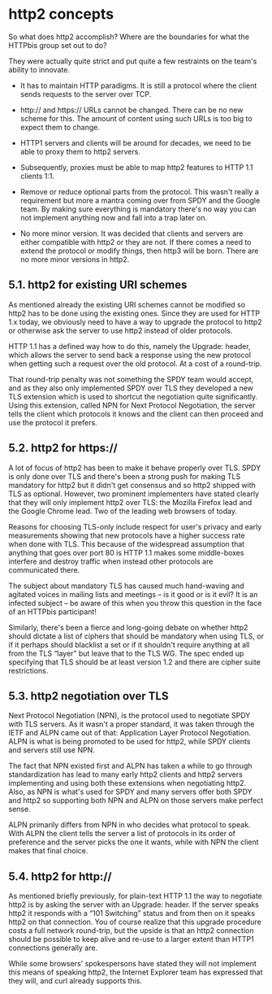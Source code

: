 # http2 concepts

So what does http2 accomplish? Where are the boundaries for what the HTTPbis group set out to do?

They were actually quite strict and put quite a few restraints on the team's ability to innovate.

- It has to maintain HTTP paradigms. It is still a protocol where the client sends requests to the server over TCP.

- http:// and https:// URLs cannot be changed. There can be no new scheme for this. The amount of content using such URLs is too big to expect them to change.

- HTTP1 servers and clients will be around for decades, we need to be able to proxy them to http2 servers.

- Subsequently, proxies must be able to map http2 features to HTTP 1.1 clients 1:1.

- Remove or reduce optional parts from the protocol. This wasn't really a requirement but more a mantra coming over from SPDY and the Google team. By making sure everything is mandatory there's no way you can not implement anything now and fall into a trap later on.

- No more minor version. It was decided that clients and servers are either compatible with http2 or they are not. If there comes a need to extend the protocol or modify things, then http3 will be born. There are no more minor versions in http2.

## 5.1. http2 for existing URI schemes

As mentioned already the existing URI schemes cannot be modified so http2 has to be done using the existing ones. Since they are used for HTTP 1.x today, we obviously need to have a way to upgrade the protocol to http2 or otherwise ask the server to use http2 instead of older protocols.

HTTP 1.1 has a defined way how to do this, namely the Upgrade: header, which allows the server to send back a response using the new protocol when getting such a request over the old protocol. At a cost of a round-trip.

That round-trip penalty was not something the SPDY team would accept, and as they also only implemented SPDY over TLS they developed a new TLS extension which is used to shortcut the negotiation quite significantly. Using this extension, called NPN for Next Protocol Negotiation, the server tells the client which protocols it knows and the client can then proceed and use the protocol it prefers.

## 5.2. http2 for https://

A lot of focus of http2 has been to make it behave properly over TLS. SPDY is only done over TLS and there's been a strong push for making TLS mandatory for http2 but it didn't get consensus and so http2 shipped with TLS as optional. However, two prominent implementers have stated clearly that they will only implement http2 over TLS: the Mozilla Firefox lead and the Google Chrome lead. Two of the leading web browsers of today.

Reasons for choosing TLS-only include respect for user's privacy and early measurements showing that new protocols have a higher success rate when done with TLS. This because of the widespread assumption that anything that goes over port 80 is HTTP 1.1 makes some middle-boxes interfere and destroy traffic when instead other protocols are communicated there.

The subject about mandatory TLS has caused much hand-waving and agitated
voices in mailing lists and meetings – is it good or is it evil? It is an
infected subject – be aware of this when you throw this question in the face
of an HTTPbis participant!

Similarly, there's been a fierce and long-going debate on whether http2 should dictate a list of ciphers that should be mandatory when using TLS, or if it perhaps should blacklist a set or if it shouldn't require anything at all from the TLS “layer” but leave that to the TLS WG. The spec ended up specifying that TLS should be at least version 1.2 and there are  cipher suite restrictions.

## 5.3. http2 negotiation over TLS

Next Protocol Negotiation (NPN), is the protocol used to negotiate SPDY with TLS servers. As it wasn't a proper standard, it was taken through the IETF and ALPN came out of that: Application Layer Protocol Negotiation. ALPN is what is being promoted to be used for http2, while SPDY clients and servers still use NPN.

The fact that NPN existed first and ALPN has taken a while to go through standardization has lead to many early http2 clients and http2 servers implementing and using both these extensions when negotiating http2. Also, as NPN is what's used for SPDY and many servers offer both SPDY and http2 so supporting both NPN and ALPN on those servers make perfect sense.

ALPN primarily differs from NPN in who decides what protocol to speak. With ALPN the client tells the server a list of protocols in its order of preference and the server picks the one it wants, while with NPN the client makes that final choice.

## 5.4. http2 for http://

As mentioned briefly previously, for plain-text HTTP 1.1 the way to negotiate
http2 is by asking the server with an Upgrade: header. If the server speaks
http2 it responds with a “101 Switching” status and from then on it speaks
http2 on that connection. You of course realize that this upgrade procedure
costs a full network round-trip, but the upside is that an http2 connection
should be possible to keep alive and re-use to a larger extent than HTTP1
connections generally are.

While some browsers' spokespersons have stated they will not implement this means of speaking http2, the Internet Explorer team has expressed that they will, and curl already supports this.
